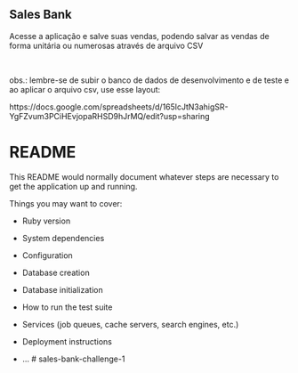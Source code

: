 <h2>Sales  Bank</h2>

<p>Acesse a aplicação e salve suas vendas, podendo salvar as vendas de forma unitária ou numerosas através de arquivo CSV</p>
<br>
<p>obs.: lembre-se de subir o banco de dados de desenvolvimento e de teste e ao aplicar o arquivo csv, use esse layout: </p>
<a>https://docs.google.com/spreadsheets/d/165lcJtN3ahigSR-YgFZvum3PCiHEvjopaRHSD9hJrMQ/edit?usp=sharing</a>

<h>


# README

This README would normally document whatever steps are necessary to get the
application up and running.

Things you may want to cover:

* Ruby version

* System dependencies

* Configuration

* Database creation

* Database initialization

* How to run the test suite

* Services (job queues, cache servers, search engines, etc.)

* Deployment instructions

* ...
#   s a l e s - b a n k - c h a l l e n g e - 1 
 
 
